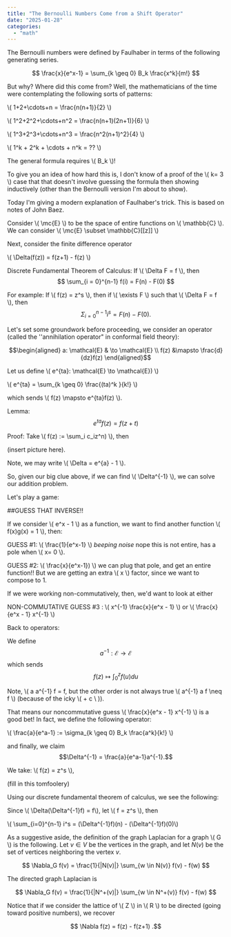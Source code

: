 ```yaml
---
title: "The Bernoulli Numbers Come from a Shift Operator"
date: "2025-01-28"
categories: 
  - "math"
---
```



The Bernoulli numbers were defined by Faulhaber in terms of the following generating series.

$$ \frac{x}{e^x-1} = \sum_{k \geq 0} B_k \frac{x^k}{m!} $$

But why? Where did this come from? Well, the mathematicians of the time were contemplating the following sorts of patterns: 

\\( 1+2+\cdots+n = \frac{n(n+1)}{2} \\)

\\( 1^2+2^2+\cdots+n^2 = \frac{n(n+1)(2n+1)}{6} \\)

\\( 1^3+2^3+\cdots+n^3 = \frac{n^2(n+1)^2}{4} \\)

\\( 1^k + 2^k +  \cdots + n^k = ?? \\)

The general formula requires \\( B_k \\)! 

To give you an idea of how hard this is, I don't know of a proof of the \\( k= 3 \\) case that that doesn't involve guessing the formula then showing inductively (other than the Bernoulli version I'm about to show). 

Today I'm giving a modern explanation of Faulhaber's trick. This is based on notes of John Baez.

Consider \\( \mc{E} \\) to be the space of entire functions on \\( \mathbb{C} \\). We can consider \\( \mc{E} \subset \mathbb{C}[[z]] \\)

Next, consider the finite difference operator

\\( \Delta(f(z)) = f(z+1) - f(z) \\)

Discrete Fundamental Theorem of Calculus: If \\( \Delta F = f \\), then $$ \sum_{i = 0}^{n-1} f(i) = F(n) - F(0) $$

For example: If \\( f(z) = z^s \\), then if \\( \exists F \\) such that \\( \Delta F = f \\), then 
$$ \Sigma^{n-1}_{i=0} i^s = F(n) - F(0).$$

Let's set some groundwork before proceeding, we consider an operator (called the ''annihilation operator" in conformal field theory):

$$\begin{aligned} a: \mathcal{E} & \to \mathcal{E} \\ f(z) &\mapsto \frac{d}{dz}f(z) \end{aligned}$$

Let us define \\( e^{ta}: \mathcal{E} \to \mathcal{E}) \\) 

\\( e^{ta} = \sum_{k \geq 0} \frac{(ta)^k }{k!} \\) 

which sends \\( f(z) \mapsto e^{ta}f(z) \\).

Lemma: $$e^{ta}f(z) = f(z+t)$$

Proof: Take \\( f(z) := \sum_i c_iz^n) \\), then 

(insert picture here). 

Note, we may write \\( \Delta = e^{a} - 1 \\). 

So, given our big clue above, if we can find \\( \Delta^{-1} \\), we can solve our addition problem.

Let's play a game: 

##GUESS THAT INVERSE!!

If we consider \\( e^x - 1 \\) as a function, we want to find another function \\( f(x)g(x) = 1 \\), then: 

GUESS #1: \\( \frac{1}{e^x-1} \\) *beeping noise* nope this is not entire, has a pole when \\( x= 0 \\).

GUESS #2: \\( \frac{x}{e^x-1}) \\) we can plug that pole, and get an entire function!! But we are getting an extra \\( x \\) factor, since we want to compose to 1.

If we were working non-commutatively, then, we'd want to look at either 

NON-COMMUTATIVE GUESS #3 : \\( x^{-1} \frac{x}{e^x - 1} \\) or \\( \frac{x}{e^x - 1} x^{-1} \\)

Back to operators:

We define $$a^{-1}: \mathcal{E} \to \mathcal{E}$$ which sends $$f(z) \mapsto \int_0^z f(u) du$$

Note, \\( a a^{-1} f = f, but  the other order is not always true \\( a^{-1} a f \neq f \\)  (because of the icky \\( + c \\ )).

That means our noncommutative guess  \\( \frac{x}{e^x - 1} x^{-1} \\) is a good bet! In fact, we define the following operator: 

\\( \frac{a}{e^a-1} := \sigma_{k \geq 0} B_k \frac{a^k}{k!} \\) 

and finally, we claim $$\Delta^{-1} = \frac{a}{e^a-1}a^{-1}.$$

We take: \\( f(z) = z^s \\), 

(fill in this tomfoolery)

Using our discrete fundamental theorem of calculus, we see the following: 

Since \\( \Delta(\Delta^{-1}f) = f\\), let \\( f = z^s \\), then 

\\( \sum_{i=0}^{n-1} i^s = (\Delta^{-1}f)(n) -  (\Delta^{-1}f)(0)\\)

As a suggestive aside, the definition of the graph Laplacian for a graph \\( G \\) is the following. Let $v \in V$ be the vertices in the graph, and let $N(v)$ be the set of vertices neighboring the vertex $v$.

$$ \Nabla_G f(v) = \frac{1}{|N(v)|} \sum_{w \in N(v)} f(v) - f(w) $$

The directed graph Laplacian is 

$$ \Nabla_G f(v) = \frac{1}{|N^+(v)|} \sum_{w \in N^+(v)} f(v) - f(w) $$

Notice that if we consider the lattice of \\( Z \\) in \\( R \\) to be directed (going toward positive numbers), we recover 

$$ \Nabla f(z) = f(z) - f(z+1) .$$
